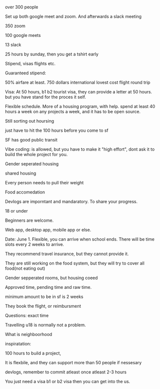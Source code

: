 over 300 people


Set up both google meet and zoom.
And afterwards a slack meeting


350 zoom

100 google meets

13 slack

25 hours by sunday, then you get a tshirt early

Stipend, visas flights etc.


Guaranteed stipend:

50% airfare at least. 750 dollars international lovest cost flight round trip

Visa:
At 50 hours, b1 b2 tourist visa, they can provide a letter at 50 hours. but you have stand for the proces it self.


Flexible schedule.
More of a housing program, with help. 
spend at least 40 hours a week on any projects a week, and it has to be open source.

Still sorting out hoursing


just have to hit the 100 hours before you come to sf


SF has good public transit

Vibe coding: is allowed, but you have to make it "high effort", dont ask it to build the whole project for you.



Gender seperated housing

shared housing

Every person needs to pull their weight

Food accomedation



Devlogs are imporntant and mandaratory. To share your progress.

18 or under


Beginners are welcome.

Web app, desktop app, mobile app or else.


Date: June 1.
Flexible, you can arrive when school ends. There will be time slots every 2 weeks to 
arrive.


They recommend travel insurance, but they cannot provide it.


They are still working on the food system, but they will try to cover all food(not eating out)

Gender sepperated rooms, but housing coeed


Approved time, pending time and raw time.

minimum amount to be in sf is 2 weeks


They book the flight, or reimbursment

Questions: exact time

Travelling u18 is normally not a problem.



What is neighboorhood

inspiratation:

100 hours to build a project, 

It is flexbile, and they can support more than 50 people if nessesary

devlogs, remember to commit atleast once atleast 2-3 hours


You just need a visa b1 or b2 visa then you can get into the us.
